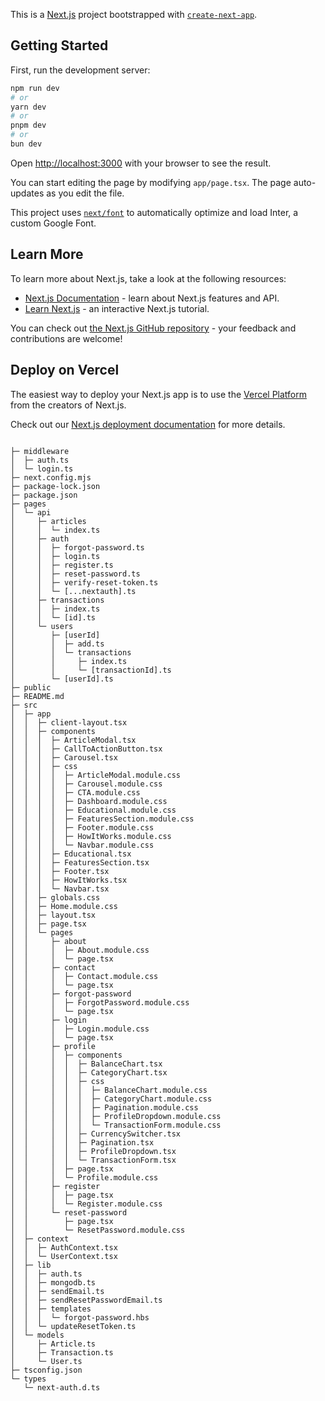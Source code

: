 This is a [Next.js](https://nextjs.org/) project bootstrapped with [`create-next-app`](https://github.com/vercel/next.js/tree/canary/packages/create-next-app).

## Getting Started

First, run the development server:

```bash
npm run dev
# or
yarn dev
# or
pnpm dev
# or
bun dev
```

Open [http://localhost:3000](http://localhost:3000) with your browser to see the result.

You can start editing the page by modifying `app/page.tsx`. The page auto-updates as you edit the file.

This project uses [`next/font`](https://nextjs.org/docs/basic-features/font-optimization) to automatically optimize and load Inter, a custom Google Font.

## Learn More

To learn more about Next.js, take a look at the following resources:

- [Next.js Documentation](https://nextjs.org/docs) - learn about Next.js features and API.
- [Learn Next.js](https://nextjs.org/learn) - an interactive Next.js tutorial.

You can check out [the Next.js GitHub repository](https://github.com/vercel/next.js/) - your feedback and contributions are welcome!

## Deploy on Vercel

The easiest way to deploy your Next.js app is to use the [Vercel Platform](https://vercel.com/new?utm_medium=default-template&filter=next.js&utm_source=create-next-app&utm_campaign=create-next-app-readme) from the creators of Next.js.

Check out our [Next.js deployment documentation](https://nextjs.org/docs/deployment) for more details.
```

├─ middleware
│  ├─ auth.ts
│  └─ login.ts
├─ next.config.mjs
├─ package-lock.json
├─ package.json
├─ pages
│  └─ api
│     ├─ articles
│     │  └─ index.ts
│     ├─ auth
│     │  ├─ forgot-password.ts
│     │  ├─ login.ts
│     │  ├─ register.ts
│     │  ├─ reset-password.ts
│     │  ├─ verify-reset-token.ts
│     │  └─ [...nextauth].ts
│     ├─ transactions
│     │  ├─ index.ts
│     │  └─ [id].ts
│     └─ users
│        ├─ [userId]
│        │  ├─ add.ts
│        │  └─ transactions
│        │     ├─ index.ts
│        │     └─ [transactionId].ts
│        └─ [userId].ts
├─ public
├─ README.md
├─ src
│  ├─ app
│  │  ├─ client-layout.tsx
│  │  ├─ components
│  │  │  ├─ ArticleModal.tsx
│  │  │  ├─ CallToActionButton.tsx
│  │  │  ├─ Carousel.tsx
│  │  │  ├─ css
│  │  │  │  ├─ ArticleModal.module.css
│  │  │  │  ├─ Carousel.module.css
│  │  │  │  ├─ CTA.module.css
│  │  │  │  ├─ Dashboard.module.css
│  │  │  │  ├─ Educational.module.css
│  │  │  │  ├─ FeaturesSection.module.css
│  │  │  │  ├─ Footer.module.css
│  │  │  │  ├─ HowItWorks.module.css
│  │  │  │  └─ Navbar.module.css
│  │  │  ├─ Educational.tsx
│  │  │  ├─ FeaturesSection.tsx
│  │  │  ├─ Footer.tsx
│  │  │  ├─ HowItWorks.tsx
│  │  │  └─ Navbar.tsx
│  │  ├─ globals.css
│  │  ├─ Home.module.css
│  │  ├─ layout.tsx
│  │  ├─ page.tsx
│  │  └─ pages
│  │     ├─ about
│  │     │  ├─ About.module.css
│  │     │  └─ page.tsx
│  │     ├─ contact
│  │     │  ├─ Contact.module.css
│  │     │  └─ page.tsx
│  │     ├─ forgot-password
│  │     │  ├─ ForgotPassword.module.css
│  │     │  └─ page.tsx
│  │     ├─ login
│  │     │  ├─ Login.module.css
│  │     │  └─ page.tsx
│  │     ├─ profile
│  │     │  ├─ components
│  │     │  │  ├─ BalanceChart.tsx
│  │     │  │  ├─ CategoryChart.tsx
│  │     │  │  ├─ css
│  │     │  │  │  ├─ BalanceChart.module.css
│  │     │  │  │  ├─ CategoryChart.module.css
│  │     │  │  │  ├─ Pagination.module.css
│  │     │  │  │  ├─ ProfileDropdown.module.css
│  │     │  │  │  └─ TransactionForm.module.css
│  │     │  │  ├─ CurrencySwitcher.tsx
│  │     │  │  ├─ Pagination.tsx
│  │     │  │  ├─ ProfileDropdown.tsx
│  │     │  │  └─ TransactionForm.tsx
│  │     │  ├─ page.tsx
│  │     │  └─ Profile.module.css
│  │     ├─ register
│  │     │  ├─ page.tsx
│  │     │  └─ Register.module.css
│  │     └─ reset-password
│  │        ├─ page.tsx
│  │        └─ ResetPassword.module.css
│  ├─ context
│  │  ├─ AuthContext.tsx
│  │  └─ UserContext.tsx
│  ├─ lib
│  │  ├─ auth.ts
│  │  ├─ mongodb.ts
│  │  ├─ sendEmail.ts
│  │  ├─ sendResetPasswordEmail.ts
│  │  ├─ templates
│  │  │  └─ forgot-password.hbs
│  │  └─ updateResetToken.ts
│  └─ models
│     ├─ Article.ts
│     ├─ Transaction.ts
│     └─ User.ts
├─ tsconfig.json
└─ types
   └─ next-auth.d.ts

